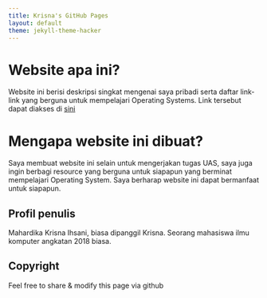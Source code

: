 ```yaml
---
title: Krisna's GitHub Pages
layout: default
theme: jekyll-theme-hacker
---
```


# Website apa ini?

Website ini berisi deskripsi singkat mengenai saya pribadi serta daftar link-link yang berguna untuk mempelajari Operating Systems. Link tersebut dapat diakses di [sini](URLs/)

# Mengapa website ini dibuat?

Saya membuat website ini selain untuk mengerjakan tugas UAS, saya juga ingin berbagi resource yang berguna untuk siapapun yang berminat mempelajari  Operating System.  Saya berharap website ini dapat bermanfaat untuk siapapun.

## Profil penulis

Mahardika Krisna Ihsani, biasa dipanggil Krisna. Seorang mahasiswa ilmu komputer angkatan 2018 biasa.




## Copyright

Feel free to share & modify this page via github
